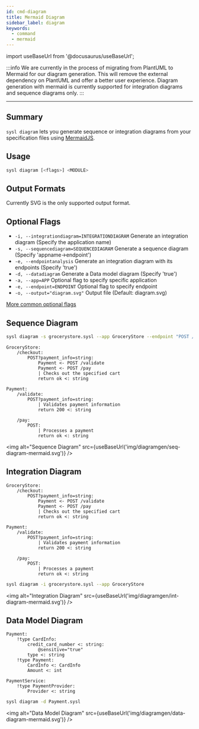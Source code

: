 ```yaml
---
id: cmd-diagram
title: Mermaid Diagram
sidebar_label: diagram
keywords:
  - command
  - mermaid
---
```


import useBaseUrl from '@docusaurus/useBaseUrl';

:::info
We are currently in the process of migrating from PlantUML to Mermaid for our diagram generation. This will remove the external dependency on PlantUML and offer a better user experience. Diagram generation with mermaid is currently supported for integration diagrams and sequence diagrams only.
:::

---

## Summary

`sysl diagram` lets you generate sequence or integration diagrams from your specification files using [MermaidJS](https://mermaidjs.github.io/#/).

## Usage

```bash
sysl diagram [<flags>] <MODULE>
```

## Output Formats

Currently SVG is the only supported output format.

## Optional Flags

- `-i, --integrationdiagram=INTEGRATIONDIAGRAM` Generate an integration diagram (Specify the application name)
- `-s, --sequencediagram=SEQUENCEDIAGRAM` Generate a sequence diagram (Specify 'appname->endpoint')
- `-e, --endpointanalysis` Generate an integration diagram with its endpoints (Specify 'true')
- `-d, --datadiagram` Generate a Data model diagram (Specify 'true')
- `-a, --app=APP` Optional flag to specify specific application
- `-e, --endpoint=ENDPOINT` Optional flag to specify endpoint
- `-o, --output="diagram.svg"` Output file (Default: diagram.svg)

[More common optional flags](common-flags.md)

## Sequence Diagram

```bash
sysl diagram -s grocerystore.sysl --app GroceryStore --endpoint "POST /checkout"
```

```sysl title="Input Sysl file: GroceryStore.sysl"
GroceryStore:
    /checkout:
        POST?payment_info=string:
            Payment <- POST /validate
            Payment <- POST /pay
            | Checks out the specified cart
            return ok <: string

Payment:
    /validate:
        POST?payment_info=string:
            | Validates payment information
            return 200 <: string

    /pay:
        POST:
            | Processes a payment
            return ok <: string

```

<img alt="Sequence Diagram" src={useBaseUrl('img/diagramgen/seq-diagram-mermaid.svg')} />

## Integration Diagram

```sysl title="Input Sysl file: GroceryStore.sysl"
GroceryStore:
    /checkout:
        POST?payment_info=string:
            Payment <- POST /validate
            Payment <- POST /pay
            | Checks out the specified cart
            return ok <: string

Payment:
    /validate:
        POST?payment_info=string:
            | Validates payment information
            return 200 <: string

    /pay:
        POST:
            | Processes a payment
            return ok <: string

```

```bash
sysl diagram -i grocerystore.sysl --app GroceryStore
```

<img alt="Integration Diagram" src={useBaseUrl('img/diagramgen/int-diagram-mermaid.svg')} />


## Data Model Diagram

```sysl title="Input Sysl file: Payment.sysl"
Payment:
    !type CardInfo:
        credit_card_number <: string:
            @sensitive="true"
        type <: string
    !type Payment:
        CardInfo <: CardInfo
        Amount <: int

PaymentService:
    !type PaymentProvider:
        Provider <: string

```

```bash
sysl diagram -d Payment.sysl
```

<img alt="Data Model Diagram" src={useBaseUrl('img/diagramgen/data-diagram-mermaid.svg')} />
